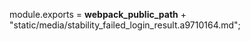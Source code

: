 module.exports = __webpack_public_path__ + "static/media/stability_failed_login_result.a9710164.md";